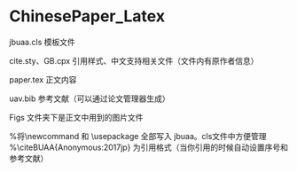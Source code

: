 # ChinesePaper_Latex

jbuaa.cls 模板文件

cite.sty、GB.cpx 引用样式、中文支持相关文件（文件内有原作者信息）

paper.tex 正文内容

uav.bib 参考文献（可以通过论文管理器生成）

Figs 文件夹下是正文中用到的图片文件


%将\newcommand 和 \usepackage 全部写入 jbuaa。cls文件中方便管理
%\citeBUAA{Anonymous:2017jp} 为引用格式（当你引用的时候自动设置序号和参考文献）
